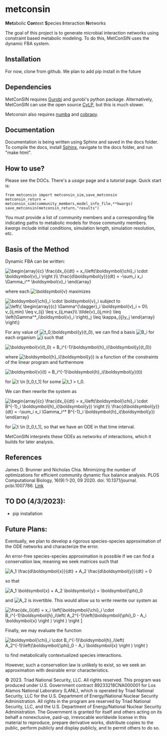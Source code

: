 # metconsin
**Met**abolic **Con**text **S**pecies **I**nteraction **N**etworks

The goal of this project is to generate microbial interaction networks using constraint based metabolic modeling. To do this, MetConSIN uses the dynamic FBA system. 

## Installation
For now, clone from github. We plan to add pip install in the future

## Dependencies
MetConSIN requires [Gurobi](https://www.gurobi.com/documentation/9.5/) and gurobi's python package. Alternatively, MetConSIN can use the open source [CyLP](http://mpy.github.io/CyLPdoc/index.html), but this is much slower.

Metconsin also requires [numba](https://numba.pydata.org/) and [cobrapy](https://opencobra.github.io/cobrapy/).

## Documentation
Documentation is being written using Sphinx and saved in the docs folder. To compile the docs, install [Sphinx](https://www.sphinx-doc.org/en/master/index.html), navigate to the docs folder, and run "make html".

## How to use? 

Please see the DOCs. There's a *usage* page and a *tutorial* page. Quick start is:

	from metconsin import metconsin_sim,save_metconsin
	metconsin_return = metconsin_sim(community_members,model_info_file,**kwargs)
	save_metconsin(metconsin_return,"results")
	
You must provide a list of community members and a corresponding file indicating paths to metabolic models for those community members. *kwargs* include initial conditions, simulation length, simulation resolution, etc.

## Basis of the Method
Dynamic FBA can be written:

<img src="https://latex.codecogs.com/gif.latex?\begin{array}{c}&space;\frac{dx_i}{dt}&space;=&space;x_i\left(\boldsymbol{\chi}_i&space;\cdot&space;\boldsymbol{v}_i&space;\right&space;)\\&space;\frac{d\boldsymbol{y}}{dt}&space;=&space;-\sum_i&space;x_i&space;\Gamma_i^*&space;\boldsymbol{v}_i&space;\end{array}" title="\begin{array}{c} \frac{dx_i}{dt} = x_i\left(\boldsymbol{\chi}_i \cdot \boldsymbol{v}_i \right )\\ \frac{d\boldsymbol{y}}{dt} = -\sum_i x_i \Gamma_i^* \boldsymbol{v}_i \end{array}" />

where each <img src="https://latex.codecogs.com/gif.latex?\boldsymbol{v}" title="\boldsymbol{v}" /> maximizes

<img src="https://latex.codecogs.com/gif.latex?\boldsymbol{\chi}_i&space;\cdot&space;\boldsymbol{v}_i" title="\boldsymbol{\chi}_i \cdot \boldsymbol{v}_i" />
subject to 
<img src="https://latex.codecogs.com/gif.latex?\left\{&space;\begin{array}{c}&space;\Gamma^{\dagger}_i&space;\boldsymbol{v}_i&space;=&space;0\\&space;v_{ij,min}&space;\leq&space;v_{ij}&space;\leq&space;v_{ij,max}\\&space;\tilde{v}_{ij,min}&space;\leq&space;\left(\Gamma^*_i\boldsymbol{v}_i&space;\right)_j&space;\leq&space;\kappa_{ij}y_j&space;\end{array}&space;\right\}" title="\left\{ \begin{array}{c} \Gamma^{\dagger}_i \boldsymbol{v}_i = 0\\ v_{ij,min} \leq v_{ij} \leq v_{ij,max}\\ \tilde{v}_{ij,min} \leq \left(\Gamma^*_i\boldsymbol{v}_i \right)_j \leq \kappa_{ij}y_j \end{array} \right\}" />

For any value of <img src="https://latex.codecogs.com/gif.latex?t_0,\boldsymbol{y}(t_0)" title="t_0,\boldsymbol{y}(t_0)" />, we can find a basis <img src="https://latex.codecogs.com/gif.latex?B_i" title="B_i" /> for each organism <img src="https://latex.codecogs.com/gif.latex?i" title="i" /> such that 

<img src="https://latex.codecogs.com/gif.latex?\boldsymbol{v}(t_0)&space;=&space;B_i^{-1}\boldsymbol{h}_i(\boldsymbol{y}(t_0))" title="\boldsymbol{v}(t_0) = B_i^{-1}\boldsymbol{h}_i(\boldsymbol{y}(t_0))" />

where <img src="https://latex.codecogs.com/gif.latex?\boldsymbol{h}_i(\boldsymbol{y})" title="\boldsymbol{h}_i(\boldsymbol{y})" /> is a function of the constraints of the linear program and furthermore  

<img src="https://latex.codecogs.com/gif.latex?\boldsymbol{v}(t)&space;=&space;B_i^{-1}\boldsymbol{h}_i(\boldsymbol{y}(t))" title="\boldsymbol{v}(t) = B_i^{-1}\boldsymbol{h}_i(\boldsymbol{y}(t))" />

for <img src="https://latex.codecogs.com/gif.latex?t&space;\in&space;[t_0,t_1]" title="t \in [t_0,t_1]" /> for some <img src="https://latex.codecogs.com/gif.latex?t_1&space;>&space;t_0" title="t_1 > t_0" />.

We can then rewrite the system as 

<img src="https://latex.codecogs.com/gif.latex?\begin{array}{c}&space;\frac{dx_i}{dt}&space;=&space;x_i\left(\boldsymbol{\chi}_i&space;\cdot&space;B^{-1}_i&space;\boldsymbol{h}_i(\boldsymbol{y})&space;\right&space;)\\&space;\frac{d\boldsymbol{y}}{dt}&space;=&space;-\sum_i&space;x_i&space;\Gamma_i^*&space;B^{-1}_i&space;\boldsymbol{h}_i(\boldsymbol{y})&space;\end{array}" title="\begin{array}{c} \frac{dx_i}{dt} = x_i\left(\boldsymbol{\chi}_i \cdot B^{-1}_i \boldsymbol{h}_i(\boldsymbol{y}) \right )\\ \frac{d\boldsymbol{y}}{dt} = -\sum_i x_i \Gamma_i^* B^{-1}_i \boldsymbol{h}_i(\boldsymbol{y}) \end{array}" />

for <img src="https://latex.codecogs.com/gif.latex?t&space;\in&space;[t_0,t_1]" title="t \in [t_0,t_1]" />, so that we have an ODE in that time interval.

MetConSIN interprets these ODEs as networks of interactions, which it builds for later analysis.

## References
James D. Brunner and Nicholas Chia. Minimizing the number of optimizations for efficient community dynamic flux balance analysis. PLOS Computational Biology, 16(9):1-20, 09 2020. doi: 10.1371/journal.  pcbi.1007786. [Link](https://journals.plos.org/ploscompbiol/article?id=10.1371/journal.pcbi.1007786)

## TO DO (4/3/2023):

* pip installation

## Future Plans:

Eventually, we plan to develop a rigorous species-species approximation of the ODE networks and characterize the error. 

An error-free species-species approximation is possible if we can find a conservation law, meaning we seek matrices such that 

<img src="https://latex.codecogs.com/gif.latex?A_1&space;\frac{d\boldsymbol{x}}{dt}&space;&plus;&space;A_2&space;\frac{d\boldsymbol{y}}{dt}&space;=&space;0" title="A_1 \frac{d\boldsymbol{x}}{dt} + A_2 \frac{d\boldsymbol{y}}{dt} = 0" />

so that 

<img src="https://latex.codecogs.com/gif.latex?A_1&space;\boldsymbol{x}&space;&plus;&space;A_2&space;\boldsymbol{y}&space;=&space;\boldsymbol{\phi}_0" title="A_1 \boldsymbol{x} + A_2 \boldsymbol{y} = \boldsymbol{\phi}_0" />

and <img src="https://latex.codecogs.com/gif.latex?A_2" title="A_2" /> is invertible. This would allow us to write rewrite our system as 

<img src="https://latex.codecogs.com/gif.latex?\frac{dx_i}{dt}&space;=&space;x_i&space;\left[\boldsymbol{\chi}_i&space;\cdot&space;B_i^{-1}\boldsymbol{h}_i\left(&space;A_2^{-1}\left(\boldsymbol{\phi}_0&space;-&space;A_i&space;\boldsymbol{x}&space;\right&space;)&space;\right&space;)&space;\right&space;]" title="\frac{dx_i}{dt} = x_i \left[\boldsymbol{\chi}_i \cdot B_i^{-1}\boldsymbol{h}_i\left( A_2^{-1}\left(\boldsymbol{\phi}_0 - A_i \boldsymbol{x} \right ) \right ) \right ]" />

Finally, we may evaluate the function 

<img src="https://latex.codecogs.com/gif.latex?\boldsymbol{\chi}_i&space;\cdot&space;B_i^{-1}\boldsymbol{h}_i\left(&space;A_2^{-1}\left(\boldsymbol{\phi}_0&space;-&space;A_i&space;\boldsymbol{x}&space;\right&space;)&space;\right&space;)" title="\boldsymbol{\chi}_i \cdot B_i^{-1}\boldsymbol{h}_i\left( A_2^{-1}\left(\boldsymbol{\phi}_0 - A_i \boldsymbol{x} \right ) \right )" />

to find metabolically contextualized species interactions. 

However, such a conservation law is unlikely to exist, so we seek an approximation with desirable error characteristics.


 © 2023. Triad National Security, LLC. All rights reserved.
This program was produced under U.S. Government contract 89233218CNA000001 for Los Alamos National Laboratory (LANL), which is operated by Triad National Security, LLC for the U.S. Department of Energy/National Nuclear Security Administration. All rights in the program are reserved by Triad National Security, LLC, and the U.S. Department of Energy/National Nuclear Security Administration. The Government is granted for itself and others acting on its behalf a nonexclusive, paid-up, irrevocable worldwide license in this material to reproduce, prepare derivative works, distribute copies to the public, perform publicly and display publicly, and to permit others to do so.